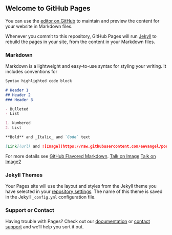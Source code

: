 ## Welcome to GitHub Pages

You can use the [editor on GitHub](https://github.com/eevangel/portfolio/edit/master/index.md) to maintain and preview the content for your website in Markdown files.

Whenever you commit to this repository, GitHub Pages will run [Jekyll](https://jekyllrb.com/) to rebuild the pages in your site, from the content in your Markdown files.

### Markdown

Markdown is a lightweight and easy-to-use syntax for styling your writing. It includes conventions for

```markdown
Syntax highlighted code block

# Header 1
## Header 2
### Header 3

- Bulleted
- List

1. Numbered
2. List

**Bold** and _Italic_ and `Code` text

[Link](url) and ![Image](https://raw.githubusercontent.com/eevangel/portfolio/test/media/IMG_20180307_104726.jpg)
```

For more details see [GitHub Flavored Markdown](https://guides.github.com/features/mastering-markdown/).
[Talk on Image](https://raw.githubusercontent.com/eevangel/portfolio/test/media/IMG_20180307_104726.jpg)
[Talk on Image2](https://raw.githubusercontent.com/eevangel/portfolio/test/media/IMG_20180307_104726.jpg)
### Jekyll Themes

Your Pages site will use the layout and styles from the Jekyll theme you have selected in your [repository settings](https://github.com/eevangel/portfolio/settings). The name of this theme is saved in the Jekyll `_config.yml` configuration file.

### Support or Contact

Having trouble with Pages? Check out our [documentation](https://help.github.com/categories/github-pages-basics/) or [contact support](https://github.com/contact) and we’ll help you sort it out.
